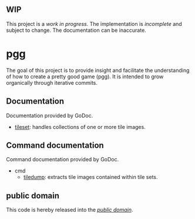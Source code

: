WIP
---

This project is a *work in progress*. The implementation is *incomplete* and
subject to change. The documentation can be inaccurate.

pgg
===

The goal of this project is to provide insight and facilitate the understanding
of how to create a pretty good game (pgg). It is intended to grow organically
through iterative commits.

Documentation
-------------

Documentation provided by GoDoc.

   - [tileset][]: handles collections of one or more tile images.

[tileset]: http://godoc.org/github.com/mewmew/pgg/tileset

Command documentation
---------------------

Command documentation provided by GoDoc.

   - cmd
      - [tiledump][]: extracts tile images contained within tile sets.

[tiledump]: http://godoc.org/github.com/mewmew/pgg/cmd/tiledump

public domain
-------------

This code is hereby released into the *[public domain][]*.

[public domain]: https://creativecommons.org/publicdomain/zero/1.0/
